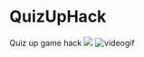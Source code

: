# QuizUpHack
Quiz up game hack
![](videogif1.gif)
![videogif](https://github.com/kayhantolga/QuizUpHack/blob/master/videogif.gif?raw=true)
